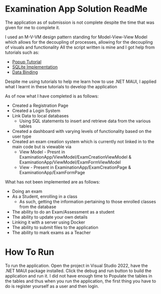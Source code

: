 # Examination App Solution ReadMe

The application as of submission is not complete despite the time that was given for me to complete it.

I used an M-V-VM design pattern standing for Model-View-View Model which allows for the decoupling of processes, allowing for the decoupling of visuals and functionality 
All the script written is mine and I got help from tutorials such as:
- [Popup Tutorial](https://www.youtube.com/watch?v=yM7opXlu-MU&ab_channel=GeraldVersluis)
- [SQLite Implementation](https://learn.microsoft.com/en-us/training/modules/store-local-data/)
- [Data Binding](https://www.youtube.com/watch?v=5Qga2pniN78&list=PLdo4fOcmZ0oUBAdL2NwBpDs32zwGqb9DY&index=7&ab_channel=dotnet)

Despite me using tutorials to help me learn how to use .NET MAUI, I applied what I learnt in these tutorials to develop the application

As of now what I have completed is as follows:
- Created a Registration Page
- Created a Login System
- Link Data to local databases
  * Using SQL statements to insert and retrieve data from the various tables
- Created a dashboard with varying levels of functionality based on the user type
- Created an exam creation system which is currently not linked in to the main code but is viewable via
   * View Model - Presnt in ExaminationApp/ViewModel/ExamCreationViewModel & ExaminationApp/ViewModel/ExamFormViewModel
   * View - Present in ExaminationApp/ExamCreationPage & ExaminationApp/ExamFormPage

What has not been implemented are as follows:
- Doing an exam
- As a Student, enrolling in a class
  * As such, getting the information pertaining to those enrolled classes from the database
- The ability to do an Exam/Assessment as a student
- The ability to update your own details
- Linking it with a server using Docker
- The ability to submit files to the application
- The ability to mark exams as a Teacher


# How To Run
To run the application. Open the project in Visual Studio 2022, have the .NET MAUI package installed. Click the debug and run button to build the application and run it.
I did not have enough time to Populate the tables in the tables and thus when you run the application, the first thing you have to do is register yourself as a user and then login.
